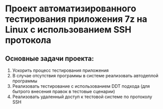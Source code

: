 # Проект автоматизированного тестирования приложения 7z на Linux с использованием SSH протокола
## Основные задачи проекта:
1. Ускорить процесс тестирования приложения
2. В случае отсутствия программы в системе реализовать автодеплой программы
3. Реализовать тестирование с использованием DDT подхода (для бытрого внесения правок в тестовые сценарии)
4. Реализовать удаленный доступ к тестовой системе по протоколу SSH

